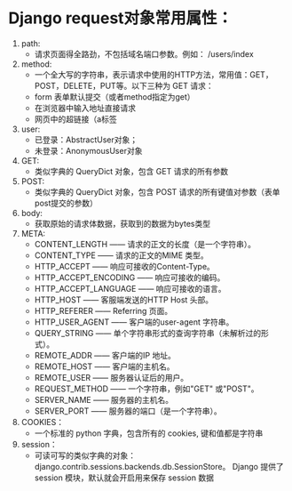 # Django request对象常用属性：
1. path: 
    + 请求页面得全路劲，不包括域名端口参数。例如： /users/index
2. method: 
    + 一个全大写的字符串，表示请求中使用的HTTP方法，常用值：GET， POST，DELETE，PUT等。以下三种为 GET 请求：
    + form 表单默认提交（或者method指定为get）
    + 在浏览器中输入地址直接请求
    + 网页中的超链接（a标签
3. user: 
    + 已登录：AbstractUser对象；
    + 未登录：AnonymousUser对象
4. GET:  
    + 类似字典的 QueryDict 对象，包含 GET 请求的所有参数
5. POST:  
    + 类似字典的 QueryDict 对象，包含 POST 请求的所有键值对参数（表单post提交的参数）
6. body:  
    + 获取原始的请求体数据，获取到的数据为bytes类型
7. META:  
    + CONTENT_LENGTH —— 请求的正文的长度（是一个字符串）。
    + CONTENT_TYPE —— 请求的正文的MIME 类型。
    + HTTP_ACCEPT —— 响应可接收的Content-Type。
    + HTTP_ACCEPT_ENCODING —— 响应可接收的编码。
    + HTTP_ACCEPT_LANGUAGE —— 响应可接收的语言。
    + HTTP_HOST —— 客服端发送的HTTP Host 头部。
    + HTTP_REFERER —— Referring 页面。
    + HTTP_USER_AGENT —— 客户端的user-agent 字符串。
    + QUERY_STRING —— 单个字符串形式的查询字符串（未解析过的形式）。
    + REMOTE_ADDR —— 客户端的IP 地址。
    + REMOTE_HOST —— 客户端的主机名。
    + REMOTE_USER —— 服务器认证后的用户。
    + REQUEST_METHOD —— 一个字符串，例如"GET" 或"POST"。
    + SERVER_NAME —— 服务器的主机名。
    + SERVER_PORT —— 服务器的端口（是一个字符串）。
8. COOKIES：
    + 一个标准的 python 字典，包含所有的 cookies, 键和值都是字符串
9. session：
    + 可读可写的类似字典的对象： django.contrib.sessions.backends.db.SessionStore。
Django 提供了 session 模块，默认就会开启用来保存 session 数据















